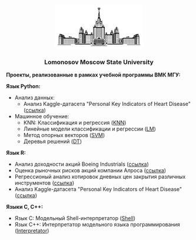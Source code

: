 <p align="center"><img src="https://github.com/nizov-as/CMC-MSU-Practice/blob/main/logo.png" width="240" height="120"></p>

### <p align="center"> Lomonosov Moscow State University</p>

**Проекты, реализованные в рамках учебной программы ВМК МГУ:**

**Язык Python:** 
* Анализ данных:
  + Анализ Kaggle-датасета "Personal Key Indicators of Heart Disease" ([ссылка](https://github.com/nizov-as/CMC-MSU-Practice/tree/main/Python/Data%20Analysis/Heart%20Disease%20data))
* Машинное обучение:
  + KNN: Классификация и регрессия ([KNN](https://github.com/nizov-as/CMC-MSU-Practice/tree/main/Python/Machine%20Learning/KNN))
  + Линейные модели классификации и регрессии ([LM](https://github.com/nizov-as/CMC-MSU-Practice/tree/main/Python/Machine%20Learning/Linear%20models))
  + Метод опорных векторов ([SVM](https://github.com/nizov-as/CMC-MSU-Practice/tree/main/Python/Machine%20Learning/SVM))
  + Деревья решений ([DT](https://github.com/nizov-as/CMC-MSU-Practice/tree/main/Python/Machine%20Learning/Decision%20trees))

**Язык R:**
* Анализ доходности акций Boeing Industrials ([ссылка](https://github.com/nizov-as/CMC-MSU-Practice/tree/main/R/Financial%20data%20analysis/Task%201))
* Оценка рыночных рисков акций компании Алроса ([ссылка](https://github.com/nizov-as/CMC-MSU-Practice/tree/main/R/Financial%20data%20analysis/Task%202))
* Регрессионый анализ котировок дневных цен закрытия различных инструментов ([ссылка](https://github.com/nizov-as/CMC-MSU-Practice/tree/main/R/Financial%20data%20analysis/Task%203))
* Анализ Kaggle-датасета "Personal Key Indicators of Heart Disease" ([ссылка](https://github.com/nizov-as/CMC-MSU-Practice/tree/main/R/Heart%20Disease%20data))

**Языки C, C++:**
* Язык С: Модельный Shell-интерпретатор ([Shell](https://github.com/nizov-as/CMC-MSU-Practice/tree/main/C%2C%20C%2B%2B/Shell))
* Язык С++: Интерпретатор модельного языка программирования ([Interpretator](https://github.com/nizov-as/CMC-MSU-Practice/tree/main/C%2C%20C%2B%2B/Interpretator))
